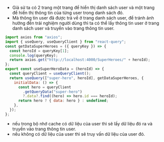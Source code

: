 - Giả sử ta có 2 trang một trang để hiển thị danh sách user và một trang để hiển thị thông tin của từng user trong danh sách đó.
- Mà thông tin user đã được trả về ở trang danh sách user, để tránh ảnh hưởng đến trải nghiệm người dùng thì ta có thể lấy thông tin user ở trang danh sách user và truyền vào trang thông tin user.

```js title="SuperHeroListPage.js"
import axios from "axios";
import { useQuery, useQueryClient } from "react-query";
const getDataSuperHeroes = ({ queryKey }) => {
  const heroId = queryKey[1];
  console.log(queryKey);
  return axios.get("http://localhost:4000/SuperHeroes/" + heroId);
};
export const useSuperHeroData = (heroId) => {
  const queryClient = useQueryClient();
  return useQuery(["super-hero", heroId], getDataSuperHeroes, {
    initialData: () => {
      const hero = queryClient
        .getQueryData("super-hero")
        ?.data?.find((hero) => hero.id === heroId);
      return hero ? { data: hero } : undefined;
    },
  });
};
```

- nếu trong bộ nhớ cache có dữ liệu của user thì sẽ lấy dữ liệu đó ra và truyền vào trang thông tin user.
- nếu không có dữ liệu của user thì sẽ truy vấn dữ liệu của user đó.
